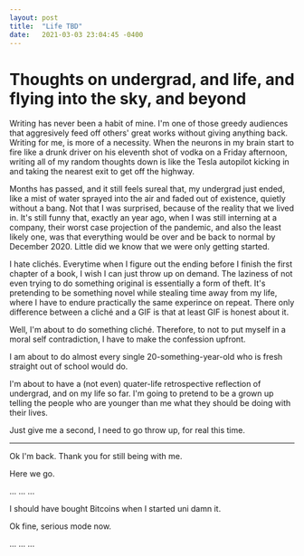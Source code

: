 ```yaml
---
layout: post
title:  "Life TBD"
date:   2021-03-03 23:04:45 -0400
---
```


# Thoughts on undergrad, and life, and flying into the sky, and beyond

Writing has never been a habit of mine. I'm one of those greedy audiences that aggresively
feed off others' great works without giving anything back. Writing for me, is more of a necessity.
When the neurons in my brain start to fire like a drunk driver on his eleventh shot of vodka
on a Friday afternoon, writing all of my random thoughts down is like the Tesla autopilot kicking
in and taking the nearest exit to get off the highway. 

Months has passed, and it still feels sureal that, my undergrad just ended, like a mist of water
sprayed into the air and faded out of existence, quietly without a bang. Not that I was surprised,
because of the reality that we lived in. It's still funny that, exactly an year ago, when I was still
interning at a company, their worst case projection of the pandemic, and also the least likely one,
was that everything would be over and be back to normal by December 2020. Little did we know that we
were only getting started.

I hate clichés. Everytime when I figure out the ending before I finish the first chapter of a book, I
wish I can just throw up on demand. The laziness of not even trying to do something original is
essentially a form of theft. It's pretending to be something novel while stealing time away from my life,
where I have to endure practically the same experince on repeat. There only difference between a cliché
and a GIF is that at least GIF is honest about it. 

Well, I'm about to do something cliché. Therefore, to not to put myself in a moral self contradiction,
I have to make the confession upfront. 

I am about to do almost every single 20-something-year-old who is fresh straight out of school would do. 

I'm about to have a (not even) quater-life retrospective reflection of undergrad, and on my life so far.
I'm going to pretend to be a grown up telling the people who are younger than me what they should be
doing with their lives.

Just give me a second, I need to go throw up, for real this time. 

------------------------------------------------------------------------------------------------------------

Ok I'm back. Thank you for still being with me. 

Here we go.

... 
...
...

I should have bought Bitcoins when I started uni damn it.

Ok fine, serious mode now.

...
...
...


